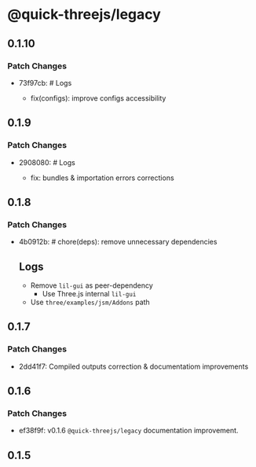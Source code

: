 # @quick-threejs/legacy

## 0.1.10

### Patch Changes

- 73f97cb: # Logs

  - fix(configs): improve configs accessibility

## 0.1.9

### Patch Changes

- 2908080: # Logs

  - fix: bundles & importation errors corrections

## 0.1.8

### Patch Changes

- 4b0912b: # chore(deps): remove unnecessary dependencies

  ## Logs

  - Remove `lil-gui` as peer-dependency
    - Use Three.js internal `lil-gui`
  - Use `three/examples/jsm/Addons` path

## 0.1.7

### Patch Changes

- 2dd41f7: Compiled outputs correction & documentatiom improvements

## 0.1.6

### Patch Changes

- ef38f9f: v0.1.6 `@quick-threejs/legacy` documentation improvement.

## 0.1.5
